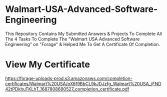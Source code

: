 # Walmart-USA-Advanced-Software-Engineering
This Repository Contains My Submitted Answers &amp; Projects To Complete All The 4 Tasks To Complete The "Walmart USA Advanced Software Engineering" on "Forage" &amp; Helped Me To Get A Certificate Of Completion.

# View My Certificate
https://forage-uploads-prod.s3.amazonaws.com/completion-certificates/Walmart%20USA/oX6f9BbCL9kJDJzfg_Walmart%20USA_jFND42tPDkhuTKLhT_1687808690527_completion_certificate.pdf
